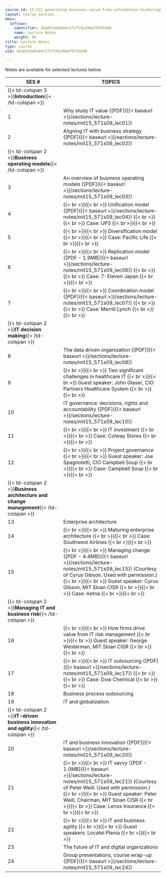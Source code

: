 ```yaml
---
course_id: 15-571-generating-business-value-from-information-technology-spring-2009
layout: course_section
menu:
  leftnav:
    identifier: 3ba85cbe0a94c572f19a194af97016d0
    name: Lecture Notes
    weight: 50
title: Lecture Notes
type: course
uid: 3ba85cbe0a94c572f19a194af97016d0

---
```


Notes are available for selected lectures below.

| SES # | TOPICS |
| --- | --- |
| {{< td-colspan 3 >}}**Introduction**{{< /td-colspan >}} |||
| 1 | Why study IT value ([PDF]({{< baseurl >}}/sections/lecture-notes/mit15_571s09_lec01)) |
| 2 | Aligning IT with business strategy ([PDF]({{< baseurl >}}/sections/lecture-notes/mit15_571s09_lec02)) |
| {{< td-colspan 2 >}}**Business operating models**{{< /td-colspan >}} ||
| 3 | An overview of business operating models ([PDF]({{< baseurl >}}/sections/lecture-notes/mit15_571s09_lec03)) |
| 4 |  {{< br >}}{{< br >}} Unification model ([PDF]({{< baseurl >}}/sections/lecture-notes/mit15_571s09_lec04)) {{< br >}}{{< br >}} Case: UPS {{< br >}}{{< br >}}  |
| 5 |  {{< br >}}{{< br >}} Diversification model {{< br >}}{{< br >}} Case: Pacific Life {{< br >}}{{< br >}}  |
| 6 |  {{< br >}}{{< br >}} Replication model ([PDF - 1.9MB]({{< baseurl >}}/sections/lecture-notes/mit15_571s09_lec06)) {{< br >}}{{< br >}} Case: 7-Eleven Japan {{< br >}}{{< br >}}  |
| 7 |  {{< br >}}{{< br >}} Coordination model ([PDF]({{< baseurl >}}/sections/lecture-notes/mit15_571s09_lec07)) {{< br >}}{{< br >}} Case: Merrill Lynch {{< br >}}{{< br >}}  |
| {{< td-colspan 2 >}}**IT decision making**{{< /td-colspan >}} ||
| 8 | The data driven organization ([PDF]({{< baseurl >}}/sections/lecture-notes/mit15_571s09_lec08)) |
| 9 |  {{< br >}}{{< br >}} Two significant challenges in healthcare IT {{< br >}}{{< br >}} Guest speaker: John Glaser, CIO Partners Healthcare System {{< br >}}{{< br >}}  |
| 10 | IT governance: decisions, rights and accountability ([PDF]({{< baseurl >}}/sections/lecture-notes/mit15_571s09_lec10)) |
| 11 |  {{< br >}}{{< br >}} IT investment {{< br >}}{{< br >}} Case: Colway Stores {{< br >}}{{< br >}}  |
| 12 |  {{< br >}}{{< br >}} Project governance {{< br >}}{{< br >}} Guest speaker: Joe Spagnoletti, CIO Campbell Soup {{< br >}}{{< br >}} Case: Campbell Soup {{< br >}}{{< br >}}  |
| {{< td-colspan 2 >}}**Business architecture and change management**{{< /td-colspan >}} ||
| 13 | Enterprise architecture |
| 14 |  {{< br >}}{{< br >}} Maturing enterprise architecture {{< br >}}{{< br >}} Case: Southwest Airlines {{< br >}}{{< br >}}  |
| 15 |  {{< br >}}{{< br >}} Managing change ([PDF - 4.4MB]({{< baseurl >}}/sections/lecture-notes/mit15_571s09_lec15)) (Courtesy of Cyrus Gibson. Used with permission.) {{< br >}}{{< br >}} Guest speaker: Cyrus Gibson, MIT Sloan CISR {{< br >}}{{< br >}} Case: Aetna {{< br >}}{{< br >}}  |
| {{< td-colspan 2 >}}**Managing IT and business risk**{{< /td-colspan >}} ||
| 16 |  {{< br >}}{{< br >}} How firms drive value from IT risk management {{< br >}}{{< br >}} Guest speaker: George Westerman, MIT Sloan CISR {{< br >}}{{< br >}}  |
| 17 |  {{< br >}}{{< br >}} IT outsourcing ([PDF]({{< baseurl >}}/sections/lecture-notes/mit15_571s09_lec17)) {{< br >}}{{< br >}} Case: Dow Chemical {{< br >}}{{< br >}}  |
| 18 | Business process outsourcing |
| 19 | IT and globalization |
| {{< td-colspan 2 >}}**IT-driven business innovation and agility**{{< /td-colspan >}} ||
| 20 | IT and business innovation ([PDF]({{< baseurl >}}/sections/lecture-notes/mit15_571s09_lec20)) |
| 21 |  {{< br >}}{{< br >}} IT savvy ([PDF - 1.0MB]({{< baseurl >}}/sections/lecture-notes/mit15_571s09_lec21)) (Courtesy of Peter Weill. Used with permission.) {{< br >}}{{< br >}} Guest speaker: Peter Weill, Chairman, MIT Sloan CISR {{< br >}}{{< br >}} Case: Lenox Insurance {{< br >}}{{< br >}}  |
| 22 |  {{< br >}}{{< br >}} IT and business agility {{< br >}}{{< br >}} Guest speakers: Locatel Plenia {{< br >}}{{< br >}}  |
| 23 | The future of IT and digital organizations |
| 24 | Group presentations, course wrap-up ([PDF]({{< baseurl >}}/sections/lecture-notes/mit15_571s09_lec24))
